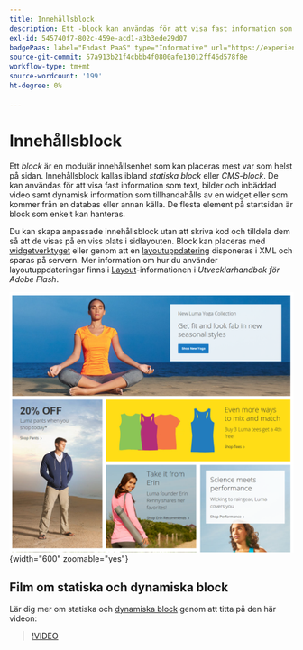 ```yaml
---
title: Innehållsblock
description: Ett -block kan användas för att visa fast information som text, bilder, inbäddad video och dynamisk information.
exl-id: 545740f7-802c-459e-acd1-a3b3ede29d07
badgePaas: label="Endast PaaS" type="Informative" url="https://experienceleague.adobe.com/sv/docs/commerce/user-guides/product-solutions" tooltip="Gäller endast Adobe Commerce i molnprojekt (Adobe-hanterad PaaS-infrastruktur) och lokala projekt."
source-git-commit: 57a913b21f4cbbb4f0800afe13012ff46d578f8e
workflow-type: tm+mt
source-wordcount: '199'
ht-degree: 0%

---
```


# Innehållsblock

Ett _block_ är en modulär innehållsenhet som kan placeras mest var som helst på sidan. Innehållsblock kallas ibland _statiska block_ eller _CMS-block_. De kan användas för att visa fast information som text, bilder och inbäddad video samt dynamisk information som tillhandahålls av en widget eller som kommer från en databas eller annan källa. De flesta element på startsidan är block som enkelt kan hanteras.

Du kan skapa anpassade innehållsblock utan att skriva kod och tilldela dem så att de visas på en viss plats i sidlayouten. Block kan placeras med [widgetverktyget](widget-static-block.md) eller genom att en [layoutuppdatering](layout-updates.md) disponeras i XML och sparas på servern. Mer information om hur du använder layoutuppdateringar finns i [Layout][1]-informationen i _Utvecklarhandbok för Adobe Flash_.

![Block på startsidan för exempelbutiken](./assets/storefront-blocks-home-page.png){width="600" zoomable="yes"}

## Film om statiska och dynamiska block

Lär dig mer om statiska och [dynamiska block](dynamic-blocks.md) genom att titta på den här videon:

>[!VIDEO](https://video.tv.adobe.com/v/343783?quality=12&learn=on)

[1]: https://developer.adobe.com/commerce/frontend-core/guide/layouts/
